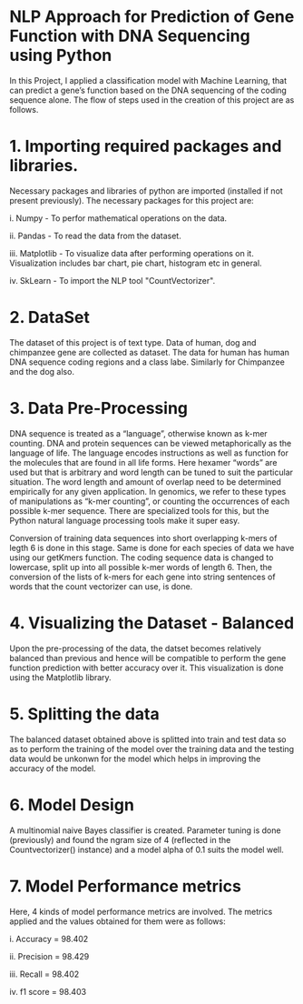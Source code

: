 # NLP Approach for Prediction of Gene Function with DNA Sequencing using Python

In this Project, I applied a classification model with Machine Learning, that can predict a gene’s function based on the DNA sequencing of the coding sequence alone. The flow of steps used in the creation of this project are as follows.

# 1. Importing required packages and libraries.
Necessary packages and libraries of python are imported (installed if not present previously). The necessary packages for this project are:

i. Numpy - To perfor mathematical operations on the data.

ii. Pandas - To read the data from the dataset.

iii. Matplotlib - To visualize data after performing operations on it. Visualization includes bar chart, pie chart, histogram etc in general.

iv. SkLearn - To import the NLP tool "CountVectorizer".


# 2. DataSet
The dataset of this project is of text type. Data of human, dog and chimpanzee gene are collected as dataset. The data for human has human DNA sequence coding regions and a class labe. Similarly for Chimpanzee and the dog also. 

# 3. Data Pre-Processing
DNA sequence is treated as a “language”, otherwise known as k-mer counting. DNA and protein sequences can be viewed metaphorically as the language of life. The language encodes instructions as well as function for the molecules that are found in all life forms. Here hexamer “words” are used but that is arbitrary and word length can be tuned to suit the particular situation. The word length and amount of overlap need to be determined empirically for any given application. In genomics, we refer to these types of manipulations as “k-mer counting”, or counting the occurrences of each possible k-mer sequence. There are specialized tools for this, but the Python natural language processing tools make it super easy. 

Conversion of training data sequences into short overlapping k-mers of legth 6 is done in this stage. Same is done for each species of data we have using our getKmers function. The coding sequence data is changed to lowercase, split up into all possible k-mer words of length 6. Then, the conversion of the lists of k-mers for each gene into string sentences of words that the count vectorizer can use, is done.
          
 # 4. Visualizing the Dataset - Balanced
Upon the pre-processing of the data, the datset becomes relatively balanced than previous and hence will be compatible to perform the gene function prediction with better accuracy over it. This visualization is done using the Matplotlib library.
             
# 5. Splitting the data
The balanced dataset obtained above is splitted into train and test data so as to perform the training of the model over the training data and the testing data would be unkonwn for the model which helps in improving the accuracy of the model. 
              
# 6. Model Design
A multinomial naive Bayes classifier is created. Parameter tuning is done (previously) and found the ngram size of 4 (reflected in the Countvectorizer() instance) and a model alpha of 0.1 suits the model well.
     
# 7. Model Performance metrics
Here, 4 kinds of model performance metrics are involved. The metrics applied and the values obtained for them were as follows: 

i. Accuracy = 98.402 

ii. Precision = 98.429 

iii. Recall = 98.402 

iv. f1 score = 98.403
